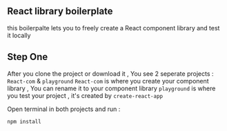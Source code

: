 ## React library boilerplate

this boilerpalte lets you to freely create a React component library and test it locally  

## Step One

After you clone the project or  download it , You see 2 seperate projects : `React-com` & `playground`
`React-com` is where you create your component library , You can rename it to your component library 
`playground` is where you test your project , it's created by `create-react-app`

Open terminal in both projects and run :

```
npm install
```




